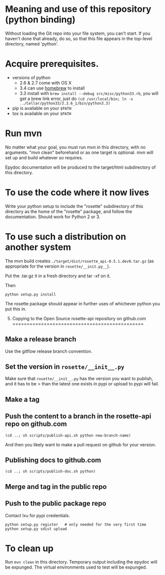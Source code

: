 Meaning and use of this repository (python binding)
=============================

Without loading the Git repo into your file system, you can't start.  If you haven't
done that already, do so, so that this file appears in the top-level directory,
named 'python'.

Acquire prerequisites.
=================
- versions of python
  - 2.6 & 2.7 come with OS X
  - 3.4 can use [homebrew](http://brew.sh) to install
  - 3.3 install with `brew install --debug src/misc/python33.rb`, you will get a brew link error,
    just do `(cd /usr/local/bin; ln -s ../Cellar/python33/3.3.6_1/bin/python3.3)`
- pip is available on your `$PATH`
- tox is available on your `$PATH`

Run mvn
==============
No matter what your goal, you must run mvn in this directory, with no arguments.
"mvn clean" beforehand or as one target is optional.  mvn will set up and build
whatever so requires.

Epydoc documentation will be produced to the target/html subdirectory of this
directory.

To use the code where it now lives
=============
Write your python setup to include the "rosette" subdirectory of this
directory as the home of the "rosette" package, and follow the documentation.
Should work for Python 2 or 3.

To use such a distribution on another system
=================

The mvn build creates `./target/dist/rosette_api-0.5.1.dev0.tar.gz`
(as appropriate for the version in `rosette/__init.py__`). 

Put the .tar.gz it in a fresh directory and tar -xf on it.

Then

    python setup.py install

The rosette package should appear in further uses of whichever python you put
this in.

5. Copying to the Open Source rosette-api repository on github.com
==============================================

## Make a release branch

Use the gitflow release branch convention.

## Set the version in  `rosette/__init__.py` 

Make sure that `rosette/__init__.py` has the version you want to
publish, and it has to be > than the latest one exists in pypi or
upload to pypi will fail.

## Make a tag

## Push the content to a branch in the rosette-api repo on github.com

    (cd ..; sh scripts/publish-api.sh python new-branch-name)
    
And then you likely want to make a pull request on github for your
version.

## Publishing docs to github.com

    (cd ..; sh scripts/publish-doc.sh python)

## Merge and tag in the public repo

## Push to the public package repo

Contact lxu for pypi credentials.

    python setup.py register   # only needed for the very first time
    python setup.py sdist upload

To clean up
============
Run `mvn clean` in this directory.  Temporary output including the epydoc will
be expunged.  The virtual environments used to test will be expunged.  
